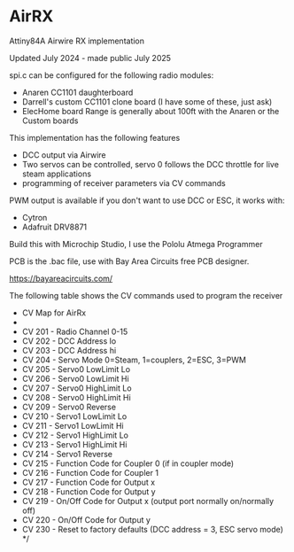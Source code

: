# AirRX
Attiny84A Airwire RX implementation

Updated July 2024 - made public July 2025

spi.c can be configured for the following radio modules:
- Anaren CC1101 daughterboard
- Darrell's custom CC1101 clone board (I have some of these, just ask)
- ElecHome board
Range is generally about 100ft with the Anaren or the Custom boards

This implementation has the following features
- DCC output via Airwire
- Two servos can be controlled, servo 0 follows the DCC throttle for live steam applications
- programming of receiver parameters via CV commands

PWM output is available if you don't want to use DCC or ESC, it works with:
- Cytron
- Adafruit DRV8871

Build this with Microchip Studio, I use the Pololu Atmega Programmer

PCB is the .bac file, use with Bay Area Circuits free PCB designer.

https://bayareacircuits.com/

The following table shows the CV commands used to program the receiver

 * CV Map for AirRx
 *
 *   CV 201 - Radio Channel 0-15
 *   CV 202 - DCC Address lo
 *   CV 203 - DCC Address hi
 *   CV 204 - Servo Mode 0=Steam, 1=couplers, 2=ESC, 3=PWM
 *   CV 205 - Servo0 LowLimit Lo
 *   CV 206 - Servo0 LowLimit Hi
 *   CV 207 - Servo0 HighLimit Lo
 *   CV 208 - Servo0 HighLimit Hi
 *   CV 209 - Servo0 Reverse
 *   CV 210 - Servo1 LowLimit Lo
 *   CV 211 - Servo1 LowLimit Hi
 *   CV 212 - Servo1 HighLimit Lo
 *   CV 213 - Servo1 HighLimit Hi
 *   CV 214 - Servo1 Reverse
 *   CV 215 - Function Code for Coupler 0 (if in coupler mode)
 *   CV 216 - Function Code for Coupler 1
 *   CV 217 - Function Code for Output x
 *   CV 218 - Function Code for Output y
 *   CV 219 - On/Off Code for Output x (output port normally on/normally off)
 *   CV 220 - On/Off Code for Output y
 *   CV 230 - Reset to factory defaults (DCC address = 3, ESC servo mode)
 */



